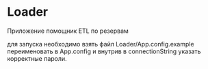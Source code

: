# Loader
Приложение помощник ETL по резервам

для запуска необходимо взять файл Loader/App.config.example 
переименовать в App.config и внутрив в connectionString указать корректные пароли.
